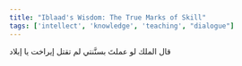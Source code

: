 ```yaml
---
title: "Iblaad's Wisdom: The True Marks of Skill"
tags: ['intellect', 'knowledge', 'teaching', "dialogue"]
---
```


 قال الملك لو عملتَ بسنَّنتي لم تقتل إيراخت يا إبلاد
